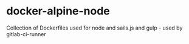 # docker-alpine-node
Collection of Dockerfiles used for node and sails.js and gulp - used by gitlab-ci-runner
